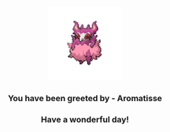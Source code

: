 <p align="center">
    <img src="https://raw.githubusercontent.com/PokeAPI/sprites/master/sprites/pokemon/683.png" width="150" height="150">
</p>
<h3 align="center">You have been greeted by - <b>Aromatisse</b></h3>
<h3 align="center">Have a wonderful day!</h3>
